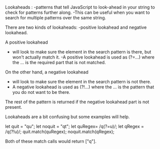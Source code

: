 Lookaheads :
-patterns that tell JavaScript to look-ahead in your string to check for patterns further along. 
-This can be useful when you want to search for multiple patterns over the same string.


There are two kinds of lookaheads: 
-positive lookahead and negative lookahead.


A positive lookahead
- will look to make sure the element in the search pattern is there, but won't actually match it.
 -A positive lookahead is used as (?=...) 
 where the ... is the required part that is not matched.


On the other hand,
 a negative lookahead
 - will look to make sure the element in the search pattern is not there.
 - A negative lookahead is used as (?!...) 
 where the ... is the pattern that you do not want to be there. 
 
The rest of the pattern is returned if the negative lookahead part is not present.






Lookaheads are a bit confusing but some examples will help.

let quit = "qu";
let noquit = "qt";
let quRegex= /q(?=u)/;
let qRegex = /q(?!u)/;
quit.match(quRegex);
noquit.match(qRegex);

Both of these match calls would return ["q"].



